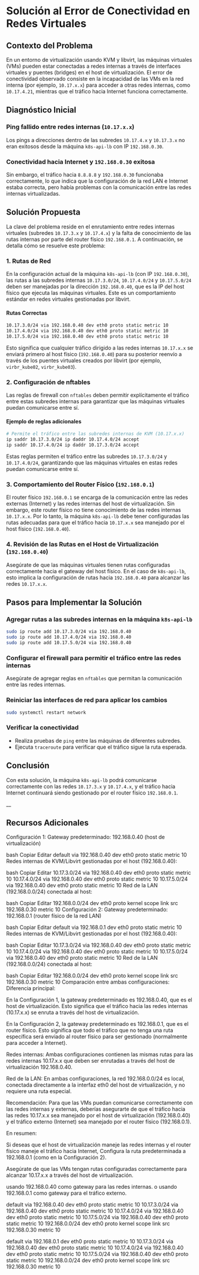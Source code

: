 # Solución al Error de Conectividad en Redes Virtuales

## Contexto del Problema

En un entorno de virtualización usando KVM y libvirt, las máquinas virtuales (VMs) pueden estar conectadas a redes internas a través de interfaces virtuales y puentes (bridges) en el host de virtualización. El error de conectividad observado consiste en la incapacidad de las VMs en la red interna (por ejemplo, `10.17.x.x`) para acceder a otras redes internas, como `10.17.4.21`, mientras que el tráfico hacia Internet funciona correctamente.

## Diagnóstico Inicial

### Ping fallido entre redes internas (`10.17.x.x`)

Los pings a direcciones dentro de las subredes `10.17.4.x` y `10.17.3.x` no eran exitosos desde la máquina `k8s-api-lb` con IP `192.168.0.30`.

### Conectividad hacia Internet y `192.168.0.30` exitosa

Sin embargo, el tráfico hacia `8.8.8.8` y `192.168.0.30` funcionaba correctamente, lo que indica que la configuración de la red LAN e Internet estaba correcta, pero había problemas con la comunicación entre las redes internas virtualizadas.

## Solución Propuesta

La clave del problema reside en el enrutamiento entre redes internas virtuales (subredes `10.17.3.x` y `10.17.4.x`) y la falta de conocimiento de las rutas internas por parte del router físico `192.168.0.1`. A continuación, se detalla cómo se resuelve este problema:

### 1. Rutas de Red

En la configuración actual de la máquina `k8s-api-lb` (con IP `192.168.0.30`), las rutas a las subredes internas `10.17.3.0/24`, `10.17.4.0/24` y `10.17.5.0/24` deben ser manejadas por la dirección `192.168.0.40`, que es la IP del host físico que ejecuta las máquinas virtuales. Este es un comportamiento estándar en redes virtuales gestionadas por libvirt.

#### Rutas Correctas

```bash
10.17.3.0/24 via 192.168.0.40 dev eth0 proto static metric 10
10.17.4.0/24 via 192.168.0.40 dev eth0 proto static metric 10
10.17.5.0/24 via 192.168.0.40 dev eth0 proto static metric 10
```

Esto significa que cualquier tráfico dirigido a las redes internas `10.17.x.x` se enviará primero al host físico (`192.168.0.40`) para su posterior reenvío a través de los puentes virtuales creados por libvirt (por ejemplo, `virbr_kube02`, `virbr_kube03`).

### 2. Configuración de nftables

Las reglas de firewall con `nftables` deben permitir explícitamente el tráfico entre estas subredes internas para garantizar que las máquinas virtuales puedan comunicarse entre sí.

#### Ejemplo de reglas adicionales

```bash
# Permite el tráfico entre las subredes internas de KVM (10.17.x.x)
ip saddr 10.17.3.0/24 ip daddr 10.17.4.0/24 accept
ip saddr 10.17.4.0/24 ip daddr 10.17.3.0/24 accept
```

Estas reglas permiten el tráfico entre las subredes `10.17.3.0/24` y `10.17.4.0/24`, garantizando que las máquinas virtuales en estas redes puedan comunicarse entre sí.

### 3. Comportamiento del Router Físico (`192.168.0.1`)

El router físico `192.168.0.1` se encarga de la comunicación entre las redes externas (Internet) y las redes internas del host de virtualización. Sin embargo, este router físico no tiene conocimiento de las redes internas `10.17.x.x`. Por lo tanto, la máquina `k8s-api-lb` debe tener configuradas las rutas adecuadas para que el tráfico hacia `10.17.x.x` sea manejado por el host físico (`192.168.0.40`).

### 4. Revisión de las Rutas en el Host de Virtualización (`192.168.0.40`)

Asegúrate de que las máquinas virtuales tienen rutas configuradas correctamente hacia el gateway del host físico. En el caso de `k8s-api-lb`, esto implica la configuración de rutas hacia `192.168.0.40` para alcanzar las redes `10.17.x.x`.

## Pasos para Implementar la Solución

### Agregar rutas a las subredes internas en la máquina `k8s-api-lb`

```bash
sudo ip route add 10.17.3.0/24 via 192.168.0.40
sudo ip route add 10.17.4.0/24 via 192.168.0.40
sudo ip route add 10.17.5.0/24 via 192.168.0.40
```

### Configurar el firewall para permitir el tráfico entre las redes internas

Asegúrate de agregar reglas en `nftables` que permitan la comunicación entre las redes internas.

### Reiniciar las interfaces de red para aplicar los cambios

```bash
sudo systemctl restart network
```

### Verificar la conectividad

- Realiza pruebas de `ping` entre las máquinas de diferentes subredes.
- Ejecuta `traceroute` para verificar que el tráfico sigue la ruta esperada.

## Conclusión

Con esta solución, la máquina `k8s-api-lb` podrá comunicarse correctamente con las redes `10.17.3.x` y `10.17.4.x`, y el tráfico hacia Internet continuará siendo gestionado por el router físico `192.168.0.1`.

__
## Recursos Adicionales
Configuración 1:
Gateway predeterminado: 192.168.0.40 (host de virtualización)

bash
Copiar
Editar
default via 192.168.0.40 dev eth0 proto static metric 10
Redes internas de KVM/Libvirt gestionadas por el host (192.168.0.40):

bash
Copiar
Editar
10.17.3.0/24 via 192.168.0.40 dev eth0 proto static metric 10
10.17.4.0/24 via 192.168.0.40 dev eth0 proto static metric 10
10.17.5.0/24 via 192.168.0.40 dev eth0 proto static metric 10
Red de la LAN (192.168.0.0/24) conectada al host:

bash
Copiar
Editar
192.168.0.0/24 dev eth0 proto kernel scope link src 192.168.0.30 metric 10
Configuración 2:
Gateway predeterminado: 192.168.0.1 (router físico de la red LAN)

bash
Copiar
Editar
default via 192.168.0.1 dev eth0 proto static metric 10
Redes internas de KVM/Libvirt gestionadas por el host (192.168.0.40):

bash
Copiar
Editar
10.17.3.0/24 via 192.168.0.40 dev eth0 proto static metric 10
10.17.4.0/24 via 192.168.0.40 dev eth0 proto static metric 10
10.17.5.0/24 via 192.168.0.40 dev eth0 proto static metric 10
Red de la LAN (192.168.0.0/24) conectada al host:

bash
Copiar
Editar
192.168.0.0/24 dev eth0 proto kernel scope link src 192.168.0.30 metric 10
Comparación entre ambas configuraciones:
Diferencia principal:

En la Configuración 1, la gateway predeterminado es 192.168.0.40, que es el host de virtualización. Esto significa que el tráfico hacia las redes internas (10.17.x.x) se enruta a través del host de virtualización.

En la Configuración 2, la gateway predeterminado es 192.168.0.1, que es el router físico. Esto significa que todo el tráfico que no tenga una ruta específica será enviado al router físico para ser gestionado (normalmente para acceder a Internet).

Redes internas:
Ambas configuraciones contienen las mismas rutas para las redes internas 10.17.x.x que deben ser enrutadas a través del host de virtualización 192.168.0.40.

Red de la LAN:
En ambas configuraciones, la red 192.168.0.0/24 es local, conectada directamente a la interfaz eth0 del host de virtualización, y no requiere una ruta especial.

Recomendación:
Para que las VMs puedan comunicarse correctamente con las redes internas y externas, deberías asegurarte de que el tráfico hacia las redes 10.17.x.x sea manejado por el host de virtualización (192.168.0.40) y el tráfico externo (Internet) sea manejado por el router físico (192.168.0.1).

En resumen:

Si deseas que el host de virtualización maneje las redes internas y el router físico maneje el tráfico hacia Internet, Configura la ruta predeterminada a 192.168.0.1 (como en la Configuración 2).

Asegúrate de que las VMs tengan rutas configuradas correctamente para alcanzar 10.17.x.x a través del host de virtualización.

usando 192.168.0.40 como gateway para las redes internas.
o usando 192.168.0.1 como gateway para el tráfico externo.


default via 192.168.0.40 dev eth0 proto static metric 10
10.17.3.0/24 via 192.168.0.40 dev eth0 proto static metric 10
10.17.4.0/24 via 192.168.0.40 dev eth0 proto static metric 10
10.17.5.0/24 via 192.168.0.40 dev eth0 proto static metric 10
192.168.0.0/24 dev eth0 proto kernel scope link src 192.168.0.30 metric 10



default via 192.168.0.1 dev eth0 proto static metric 10
10.17.3.0/24 via 192.168.0.40 dev eth0 proto static metric 10
10.17.4.0/24 via 192.168.0.40 dev eth0 proto static metric 10
10.17.5.0/24 via 192.168.0.40 dev eth0 proto static metric 10
192.168.0.0/24 dev eth0 proto kernel scope link src 192.168.0.30 metric 10